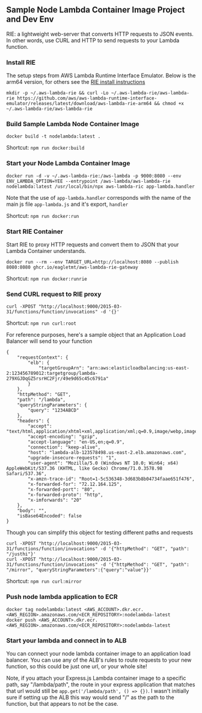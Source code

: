 ## Sample Node Lambda Container Image Project and Dev Env

RIE: a lightweight web-server that converts HTTP requests to JSON events. In other words, use CURL and HTTP to send requests to your Lambda function.

### Install RIE


The setup steps from AWS Lambda Runtime Interface Emulator. Below is the arm64 version, for others see the [RIE install instructions](https://github.com/aws/aws-lambda-runtime-interface-emulator#installing)
```
mkdir -p ~/.aws-lambda-rie && curl -Lo ~/.aws-lambda-rie/aws-lambda-rie https://github.com/aws/aws-lambda-runtime-interface-emulator/releases/latest/download/aws-lambda-rie-arm64 && chmod +x ~/.aws-lambda-rie/aws-lambda-rie
```

### Build Sample Lambda Node Container Image

```
docker build -t nodelambda:latest .
```

Shortcut: `npm run docker:build`

### Start your Node Lambda Container Image

```
docker run -d -v ~/.aws-lambda-rie:/aws-lambda -p 9000:8080 --env ENV_LAMBDA_OPTION=YEE --entrypoint /aws-lambda/aws-lambda-rie nodelambda:latest /usr/local/bin/npx aws-lambda-ric app-lambda.handler
```

Note that the use of `app-lambda.handler` corresponds with the name of the main js file `app-lambda.js` and it's export, `handler`

Shortcut: `npm run docker:run`

### Start RIE Container

Start RIE to proxy HTTP requests and convert them to JSON that your Lambda Container understands.

```
docker run --rm --env TARGET_URL=http://localhost:8080 --publish 8080:8080 ghcr.io/eagletmt/aws-lambda-rie-gateway
```

Shortcut: `npm run docker:runrie`

### Send CURL request to RIE proxy

```
curl -XPOST "http://localhost:9000/2015-03-31/functions/function/invocations" -d '{}'
```

Shortcut: `npm run curl:root`

For reference purposes, here's a sample object that an Application Load Balancer will send to your function
```
{
    "requestContext": {
        "elb": {
            "targetGroupArn": "arn:aws:elasticloadbalancing:us-east-2:123456789012:targetgroup/lambda-279XGJDqGZ5rsrHC2Fjr/49e9d65c45c6791a"
        }
    },
    "httpMethod": "GET",
    "path": "/lambda",
    "queryStringParameters": {
        "query": "1234ABCD"
    },
    "headers": {
        "accept": "text/html,application/xhtml+xml,application/xml;q=0.9,image/webp,image/apng,*/*;q=0.8",
        "accept-encoding": "gzip",
        "accept-language": "en-US,en;q=0.9",
        "connection": "keep-alive",
        "host": "lambda-alb-123578498.us-east-2.elb.amazonaws.com",
        "upgrade-insecure-requests": "1",
        "user-agent": "Mozilla/5.0 (Windows NT 10.0; Win64; x64) AppleWebKit/537.36 (KHTML, like Gecko) Chrome/71.0.3578.98 Safari/537.36",
        "x-amzn-trace-id": "Root=1-5c536348-3d683b8b04734faae651f476",
        "x-forwarded-for": "72.12.164.125",
        "x-forwarded-port": "80",
        "x-forwarded-proto": "http",
        "x-imforwards": "20"
    },
    "body": "",
    "isBase64Encoded": false
}
```

Though you can simplify this object for testing different paths and requests

```
curl -XPOST "http://localhost:9000/2015-03-31/functions/function/invocations" -d '{"httpMethod": "GET", "path": "/justhi"}'
curl -XPOST "http://localhost:9000/2015-03-31/functions/function/invocations" -d '{"httpMethod": "GET", "path": "/mirror", "queryStringParameters":{"query":"value"}}'
```

Shortcut: `npm run curl:mirror`

### Push node lambda application to ECR

```
docker tag nodelambda:latest <AWS_ACCOUNT>.dkr.ecr.<AWS_REGION>.amazonaws.com/<ECR_REPOSITORY>:nodelambda-latest
docker push <AWS_ACCOUNT>.dkr.ecr.<AWS_REGION>.amazonaws.com/<ECR_REPOSITORY>:nodelambda-latest
```


### Start your lambda and connect in to ALB

You can connect your node lambda container image to an application load balancer.  You can use any of the ALB's rules to route requests to your new function, so this could be just one url, or your whole site!

Note, if you attach your Express.js Lambda container image to a specific path, say "/lambda/path", the route in your express application that matches that url would still be `app.get('/lambda/path', () => {})`.  I wasn't initially sure if setting up the ALB this way would send "/" as the path to the function, but that appears to not be the case.


